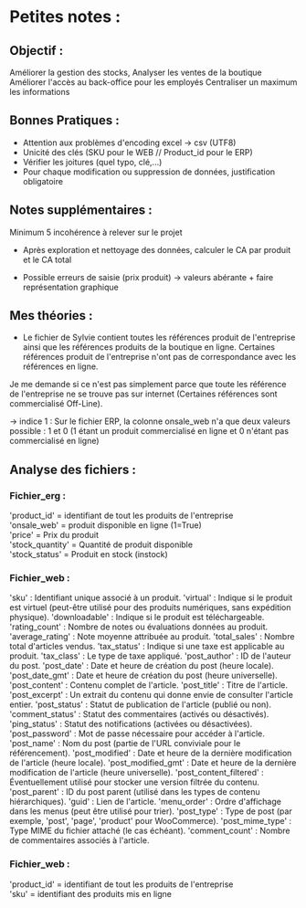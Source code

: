 # Petites notes :

## Objectif : 
Améliorer la gestion des stocks,
Analyser les ventes de la boutique
Améliorer l'accès au back-office pour les employés
Centraliser un maximum les informations

## Bonnes Pratiques :
- Attention aux problèmes d'encoding excel -> csv (UTF8)
- Unicité des clés (SKU pour le WEB // Product_id pour le ERP)
- Vérifier les joitures (quel typo, clé,...)
- Pour chaque modification ou suppression de données, justification obligatoire

## Notes supplémentaires : 
Minimum 5 incohérence à relever sur le projet 

- Après exploration et nettoyage des données, calculer le CA par produit et le CA total

- Possible erreurs de saisie (prix produit) -> valeurs abérante + faire représentation graphique

## Mes théories : 

- Le fichier de Sylvie contient toutes les références produit de l'entreprise ainsi que les références produits de la boutique en ligne. Certaines références produit de l'entreprise n'ont pas de correspondance avec les références en ligne.

Je me demande si ce n'est pas simplement parce que toute les référence de l'entreprise ne se trouve pas sur internet (Certaines références sont commercialisé Off-Line).

-> indice 1 : Sur le fichier ERP, la colonne onsale_web n'a que deux valeurs possible : 1 et 0 (1 étant un produit commercialisé en ligne et 0 n'étant pas commercialisé en ligne)

## Analyse des fichiers :

### Fichier_erg :
'product_id' = identifiant de tout les produits de l'entreprise         
'onsale_web' = produit disponible en ligne (1=True)                     
'price' = Prix du produit                                               
'stock_quantity' = Quantité de produit disponible                       
'stock_status' = Produit en stock (instock)                             

### Fichier_web :
'sku' : Identifiant unique associé à un produit.
'virtual' : Indique si le produit est virtuel (peut-être utilisé pour des produits numériques, sans expédition physique).
'downloadable' : Indique si le produit est téléchargeable.
'rating_count' : Nombre de notes ou évaluations données au produit.
'average_rating' : Note moyenne attribuée au produit.
'total_sales' : Nombre total d'articles vendus.
'tax_status' : Indique si une taxe est applicable au produit.
'tax_class' : Le type de taxe appliqué.
'post_author' : ID de l'auteur du post.
'post_date' : Date et heure de création du post (heure locale).
'post_date_gmt' : Date et heure de création du post (heure universelle).
'post_content' : Contenu complet de l'article.
'post_title' : Titre de l'article.
'post_excerpt' : Un extrait du contenu qui donne envie de consulter l'article entier.
'post_status' : Statut de publication de l'article (publié ou non).
'comment_status' : Statut des commentaires (activés ou désactivés).
'ping_status' : Statut des notifications (activées ou désactivées).
'post_password' : Mot de passe nécessaire pour accéder à l'article.
'post_name' : Nom du post (partie de l'URL conviviale pour le référencement).
'post_modified' : Date et heure de la dernière modification de l'article (heure locale).
'post_modified_gmt' : Date et heure de la dernière modification de l'article (heure universelle).
'post_content_filtered' : Éventuellement utilisé pour stocker une version filtrée du contenu.
'post_parent' : ID du post parent (utilisé dans les types de contenu hiérarchiques).
'guid' : Lien de l'article.
'menu_order' : Ordre d'affichage dans les menus (peut être utilisé pour trier).
'post_type' : Type de post (par exemple, 'post', 'page', 'product' pour WooCommerce).
'post_mime_type' : Type MIME du fichier attaché (le cas échéant).
'comment_count' : Nombre de commentaires associés à l'article.

### Fichier_web :
'product_id' = identifiant de tout les produits de l'entreprise         
'sku' = identifiant des produits mis en ligne

